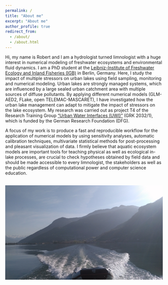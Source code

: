```yaml
---
permalink: /
title: "About me"
excerpt: "About me"
author_profile: true
redirect_from: 
  - /about/
  - /about.html
---
```


Hi, my name is Robert and I am a hydrologist turned limnologist with a huge interest in numerical modeling of freshwater ecosystems and environmental fluid dynamics. I am a PhD student at the [Leibniz-Institute of Freshwater Ecology and Inland Fisheries (IGB)](https://www.igb-berlin.de/en) in Berlin, Germany. Here, I study the impact of multiple stressors on urban lakes using field sampling, monitoring and numerical modeling. Urban lakes are strongly managed systems, which are influenced by a large sealed urban catchment area with multiple sources of diffuse pollutants. By applying different numerical models (GLM-AED2, FLake, open TELEMAC-MASCARET), I have investigated how the urban lake management can adapt to mitigate the impact of stressors on the lake ecosystem. My research was carried out as project T4 of the Research Training Group [“Urban Water Interfaces (UWI)”](https://www.uwi.tu-berlin.de/menue/urban_water_interfaces/) (GRK 2032/1), which is funded by the German Research Foundation (DFG).

A focus of my work is to produce a fast and reproducible workflow for the application of numerical models by using sensitivity analyses, automatic calibration techniques, multivariate statistical methods for post-processing and pleasant visualization of data. I firmly believe that aquatic ecosystem models are important tools for teaching physical as well as ecological in-lake processes, are crucial to check hypotheses obtained by field data and should be made accessible to every limnologist, the stakeholders as well as the public regardless of computational power and computer science education. 

<br/><img src='/images/about.png'>
